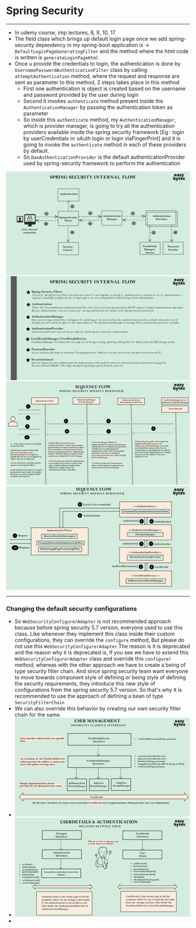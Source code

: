 # Spring Security

---
- In udemy course, imp lectures, 8, 9, 10, 17
- The field class which brings up default login page once we add spring-security dependency in my spring-boot application is -> `DefaultLoginPageGeneratingFilter` and the method where the html code is written is `generateLoginPageHtml`
- Once u provide the credentials to login, the authentication is done by `UsernamePasswordAuthenticationFilter` class by calling `attemptAuthentication` method, where the request and response are sent as parameter to this method, 2 steps takes place in this method
  - First one authentication is object is created based on the username and password provided by the user during login
  - Second it invokes `authenticate` method present inside the `AuthenticationManager` by passing the authentication token as parameter
  - So inside this `authenticate` method, my `AuthenticationManager`, which is provider manager, is going to try all the authentication providers available inside the spring security framework [Eg : login by userCredentials or oAuth login or login viaFingerPrint] and it is going  to invoke the `authenticate` method in each of these providers by default.
  - So `DaoAuthenticationProvider` is the default authenticationProvider used by spring-security framework to perform the authentication

![img.png](images/img.png)
![img_1.png](images/img_1.png)
![img_2.png](images/img_2.png)
![img_3.png](images/img_3.png)

---
### Changing the default security configurations
- So `WebSecurityConfigurerAdapter` is not recommended approach because before spring security 5.7 version, everyone used to use this class. Like whenever they implement this class inside their custom configurations, they can override the `configure` method, But please do not use this `WebSecurityConfigurerAdapter`.The reason is it is deprecated and the reason why it is deprecated is, If you see we have to extend this `WebSecurityConfigurerAdapter` class and override this `configurer` method, whereas with the other approach we have to create a being of type security filter chain. And since spring security team want everyone to move towards component style of defining or being style of defining the security requirements, they introduce this new style of configurations from the spring security 5.7 version. So that's why it is recommended to use the approach of defining a bean of type `SecurityFilterChain`
- We can also override this behavior by creating our own security filter chain for the same.
- ![img_4.png](images/img_4.png)
- ![img_5.png](images/img_5.png)
- 